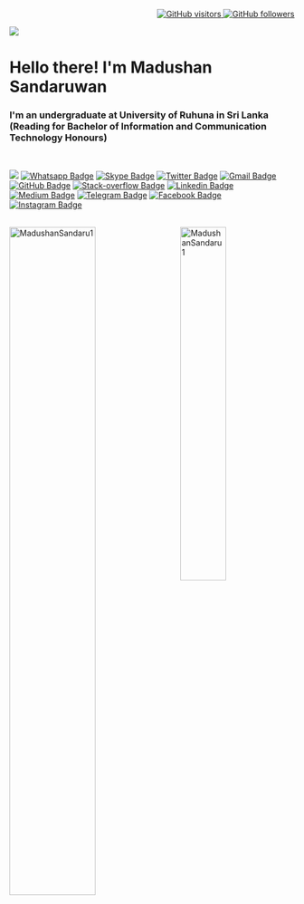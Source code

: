 <p align="right">
  <a href="https://github.com/MadushanSandaru1">
    <img src="https://komarev.com/ghpvc/?username=MadushanSandaru1&style=flat-square&color=040404" alt="GitHub visitors" />
  </a>
  <a href="https://github.com/MadushanSandaru1?tab=followers">
    <img src="https://img.shields.io/github/followers/MadushanSandaru1?style=flat-square&color=040404&labelColor=18d26e&logo=github" alt="GitHub followers" />
  </a>
</p>

<img src="https://media-exp1.licdn.com/dms/image/C5616AQFulCUd1BFahA/profile-displaybackgroundimage-shrink_350_1400/0/1597037197532?e=1661990400&v=beta&t=Hq6XNhUojiWKgV7Ax_mbXE2HCqVENLoknEuHgl-MqBg" />

<!-- <img src="https://media.giphy.com/media/R03zWv5p1oNSQd91EP/giphy.gif" width="200" height="200" /> -->
<h1 align="left" id="macropower-title">Hello there! I'm Madushan Sandaruwan</h1>
<h3 align="left">I'm an undergraduate at University of Ruhuna in Sri Lanka (Reading for Bachelor of Information and Communication Technology Honours)</h3>

<br>

[![](https://img.shields.io/website?color=040404&style=flat-square&labelColor=18d26e&up_message=MS&url=https://madushansandaru1.github.io)](https://madushansandaru1.github.io)
[![Whatsapp Badge](https://img.shields.io/badge/WhatsApp-075e54?style=flat-square&logo=whatsapp&logoColor=white&link=https://wa.me/+94771637551)](https://wa.me/+94771637551)
[![Skype Badge](https://img.shields.io/badge/Skype-%2300AFF0.svg?style=flat-square&logo=Skype&logoColor=white)](https://join.skype.com/invite/yrHGvgiHdCb2)
[![Twitter Badge](https://img.shields.io/badge/Twitter-1DA1F2?style=flat-square&logo=twitter&logoColor=white)](https://twitter.com/m_sandaru1)
[![Gmail Badge](https://img.shields.io/badge/Gmail-db4437?style=flat-square&logo=Gmail&logoColor=white&link=mailto:madushansandaru1@gmail.com)](mailto:madushansandaru1@gmail.com)
[![GitHub Badge](https://img.shields.io/badge/GitHub-100000?style=flat-square&logo=github&logoColor=white&link=https://github.com/MadushanSandaru1)](https://github.com/MadushanSandaru1)
[![Stack-overflow Badge](https://img.shields.io/badge/Stack-overflow-FE7A16?style=flat-square&logo=stack-overflow&logoColor=white&link=https://stackoverflow.com/users/13410194/madushan-sandaruwan)](https://stackoverflow.com/users/13410194/madushan-sandaruwan)
[![Linkedin Badge](https://img.shields.io/badge/LinkedIn-0a66c2?style=flat-square&labelColor=0a66c2&logo=Linkedin&logoColor=white&link=https://www.linkedin.com/in/madushansandaru1/)](https://www.linkedin.com/in/madushansandaru1/)
[![Medium Badge](https://img.shields.io/badge/Medium-02b875?style=flat-square&labelColor=12100e&logo=Medium&link=https://madushansandaru1.medium.com/)](https://madushansandaru1.medium.com/)
[![Telegram Badge](https://img.shields.io/badge/Telegram-0088cc?style=flat-square&logoColor=white&logo=Telegram&link=https://t.me/madushansandaru1)](https://t.me/madushansandaru1)
[![Facebook Badge](https://img.shields.io/badge/Facebook-1877f2?style=flat-square&logoColor=white&logo=facebook&link=https://www.facebook.com/MadushanSandaru1)](https://www.facebook.com/MadushanSandaru1)
[![Instagram Badge](https://img.shields.io/badge/Instagram-c32aa3?style=flat-square&logo=instagram&logoColor=white&link=https://www.instagram.com/madushansandaru1/)](https://www.instagram.com/madushansandaru1/)

<br>


<a href="#MadushanSandaru1-title">
  <img width="55%" src="https://github-readme-stats.vercel.app/api?username=MadushanSandaru1&show_icons=true&title_color=18d26e&icon_color=18d26e&text_color=ffffff&bg_color=040404&border_color=18d26e" alt="MadushanSandaru1" align="left" />
</a>

<a href="#MadushanSandaru1-title">
  <img width="40%" src="https://github-readme-stats.vercel.app/api/top-langs/?username=MadushanSandaru1&title_color=18d26e&text_color=ffffff&bg_color=040404&langs_count=8&layout=compact&border_color=18d26e" alt="MadushanSandaru1" align="right" />
</a>
